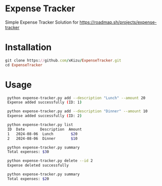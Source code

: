 # Expense Tracker 

Simple Expense Tracker 
Solution for https://roadmap.sh/projects/expense-tracker


# Installation

```ruby
git clone https://github.com/xKizu/ExpenseTracker.git
cd ExpenseTracker
```



# Usage
```sh
 python expense-tracker.py add --description "Lunch" --amount 20
 Expense added successfully (ID: 1)

 python expense-tracker.py add --description "Dinner" --amount 10
 Expense added successfully (ID: 2)

 python expense-tracker.py list
 ID  Date       Description  Amount
 1   2024-08-06  Lunch        $20
 2   2024-08-06  Dinner       $10

 python expense-tracker.py summary
 Total expenses: $30

 python expense-tracker.py delete --id 2
 Expense deleted successfully

 python expense-tracker.py summary
 Total expenses: $20

```
